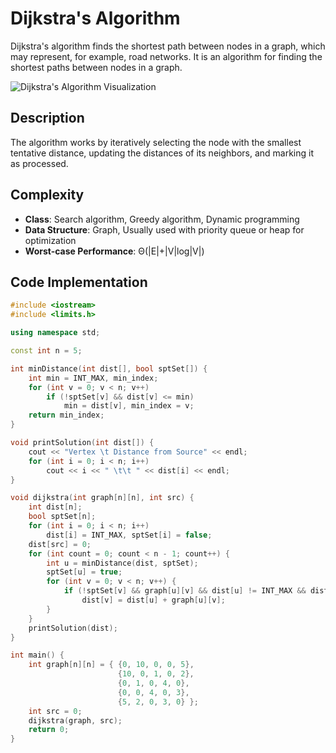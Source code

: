 # Dijkstra's Algorithm

Dijkstra's algorithm finds the shortest path between nodes in a graph, which may represent, for example, road networks. It is an algorithm for finding the shortest paths between nodes in a graph.

![Dijkstra's Algorithm Visualization](https://upload.wikimedia.org/wikipedia/commons/5/57/Dijkstra_Animation.gif)

## Description

The algorithm works by iteratively selecting the node with the smallest tentative distance, updating the distances of its neighbors, and marking it as processed.

## Complexity

- **Class**: Search algorithm, Greedy algorithm, Dynamic programming
- **Data Structure**: Graph, Usually used with priority queue or heap for optimization
- **Worst-case Performance**: Θ(|E|+|V|log|V|)

## Code Implementation

```cpp
#include <iostream>
#include <limits.h>

using namespace std;

const int n = 5;

int minDistance(int dist[], bool sptSet[]) {
    int min = INT_MAX, min_index;
    for (int v = 0; v < n; v++)
        if (!sptSet[v] && dist[v] <= min)
            min = dist[v], min_index = v;
    return min_index;
}

void printSolution(int dist[]) {
    cout << "Vertex \t Distance from Source" << endl;
    for (int i = 0; i < n; i++)
        cout << i << " \t\t " << dist[i] << endl;
}

void dijkstra(int graph[n][n], int src) {
    int dist[n];
    bool sptSet[n];
    for (int i = 0; i < n; i++)
        dist[i] = INT_MAX, sptSet[i] = false;
    dist[src] = 0;
    for (int count = 0; count < n - 1; count++) {
        int u = minDistance(dist, sptSet);
        sptSet[u] = true;
        for (int v = 0; v < n; v++) {
            if (!sptSet[v] && graph[u][v] && dist[u] != INT_MAX && dist[u] + graph[u][v] < dist[v])
                dist[v] = dist[u] + graph[u][v];
        }
    }
    printSolution(dist);
}

int main() {
    int graph[n][n] = { {0, 10, 0, 0, 5},
                        {10, 0, 1, 0, 2},
                        {0, 1, 0, 4, 0},
                        {0, 0, 4, 0, 3},
                        {5, 2, 0, 3, 0} };
    int src = 0;
    dijkstra(graph, src);
    return 0;
}
```
